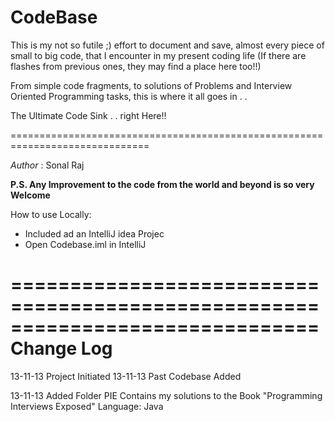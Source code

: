 CodeBase
=============
This is my not so futile ;) effort to document and save, almost every piece of small to big code, that I encounter in my present coding life (If there are flashes from previous ones, they may find a place here too!!) 

From simple code fragments, to solutions of Problems and Interview Oriented Programming tasks, this is where it all goes in . . 

The Ultimate Code Sink . . right Here!!

==============================================================================

*Author* : Sonal Raj

__P.S. Any Improvement to the code from the world and beyond is so very Welcome__

How to use Locally: 
- Included ad an IntelliJ idea Projec
- Open Codebase.iml in IntelliJ
					
==============================================================================
Change Log
===========
13-11-13 Project Initiated
13-11-13 Past Codebase Added

13-11-13 Added Folder PIE
	 Contains my solutions to the Book "Programming Interviews Exposed"
	 Language: Java


